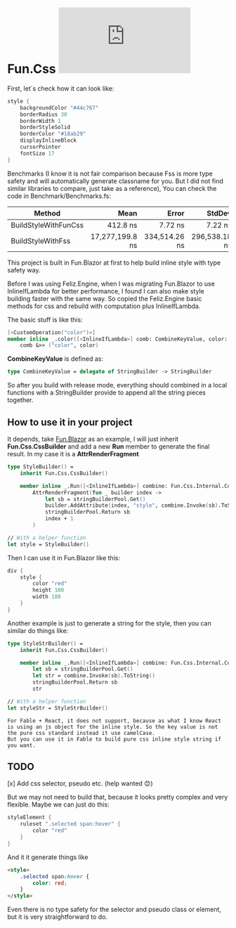 # Fun.Css [![Nuget](https://img.shields.io/nuget/vpre/Fun.Css)](https://www.nuget.org/packages/Fun.Css)


First, let`s check how it can look like:
```fsharp
style {
    backgroundColor "#44c767"
    borderRadius 30
    borderWidth 1
    borderStyleSolid
    borderColor "#18ab29"
    displayInlineBlock
    cursorPointer
    fontSize 17
}
```

Benchmarks (I know it is not fair comparison because Fss is more type safety and will automatically generate classname for you. But I did not find similar libraries to compare, just take as a reference), You can check the code in Benchmark/Benchmarks.fs:

|               Method |            Mean |         Error |        StdDev |    Gen 0 |   Gen 1 | Allocated |
|--------------------- |----------------:|--------------:|--------------:|---------:|--------:|----------:|
| BuildStyleWithFunCss |        412.8 ns |       7.72 ns |       7.22 ns |   0.3271 |       - |      1 KB |
|    BuildStyleWithFss | 17,277,199.8 ns | 334,514.26 ns | 296,538.18 ns | 906.2500 | 31.2500 |  3,821 KB |


This project is built in Fun.Blazor at first to help build inline style with type safety way.

Before I was using Feliz.Engine, when I was migrating Fun.Blazor to use InlineIfLambda for better performance, I found I can also make style building faster with the same way. So copied the Feliz.Engine basic methods for css and rebuild with computation plus InlineIfLambda.

The basic stuff is like this:

```fsharp
[<CustomOperation("color")>]
member inline _.color([<InlineIfLambda>] comb: CombineKeyValue, color: string) =
    comb &>> ("color", color)
```

**CombineKeyValue** is defined as:

```fsharp
type CombineKeyValue = delegate of StringBuilder -> StringBuilder
```

So after you build with release mode, everything should combined in a local functions with a StringBuilder provide to append all the string pieces together.


## How to use it in your project

It depends, take [Fun.Blazor](https://github.com/slaveOftime/Fun.Blazor) as an example, I will just inherit **Fun.Css.CssBuilder** and add a new **Run** member to generate the final result. In my case it is a **AttrRenderFragment**

```fsharp
type StyleBuilder() =
    inherit Fun.Css.CssBuilder()

    member inline _.Run([<InlineIfLambda>] combine: Fun.Css.Internal.CombineKeyValue) =
        AttrRenderFragment(fun _ builder index ->
            let sb = stringBuilderPool.Get()
            builder.AddAttribute(index, "style", combine.Invoke(sb).ToString())
            stringBuilderPool.Return sb
            index + 1
        )

// With a helper function
let style = StyleBuilder()
```

Then I can use it in Fun.Blazor like this:

```fsharp
div {
    style { 
        color "red"
        height 100
        width 100
    }
}
```

Another example is just to generate a string for the style, then you can similar do things like:

```fsharp
type StyleStrBuilder() =
    inherit Fun.Css.CssBuilder()

    member inline _.Run([<InlineIfLambda>] combine: Fun.Css.Internal.CombineKeyValue) =
        let sb = stringBuilderPool.Get()
        let str = combine.Invoke(sb).ToString()
        stringBuilderPool.Return sb
        str

// With a helper function
let styleStr = StyleStrBuilder()
```


    For Fable + React, it does not support, because as what I know React is using an js object for the inline style. So the key value is not the pure css standard instead it use camelCase. 
    But you can use it in Fable to build pure css inline style string if you want.


## TODO

[x] Add css selector, pseudo etc. (help wanted 😊)

But we may not need to build that, because it looks pretty complex and very flexible. Maybe we can just do this:

```fsharp
styleElement {
    ruleset ".selected span:hover" {
        color "red"
    }
}
```
And it it generate things like

```html
<style>
    .selected span:hover {
        color: red;
    }
</style>
```

Even there is no type safety for the selector and pseudo class or element, but it is very straightforward to do.